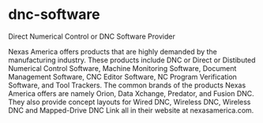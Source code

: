 dnc-software
============

Direct Numerical Control or DNC Software Provider

Nexas America offers products that are highly demanded by the manufacturing industry. These products include DNC or Direct or Distibuted Numerical Control Software, Machine Monitoring Software, Document Management Software, CNC Editor Software, NC Program Verification Software, and Tool Trackers. The common brands of the products Nexas America offers are namely Orion, Data Xchange, Predator, and Fusion DNC. They also provide concept layouts for Wired DNC, Wireless DNC, Wireless DNC and Mapped-Drive DNC Link all in their website at nexasamerica.com.
